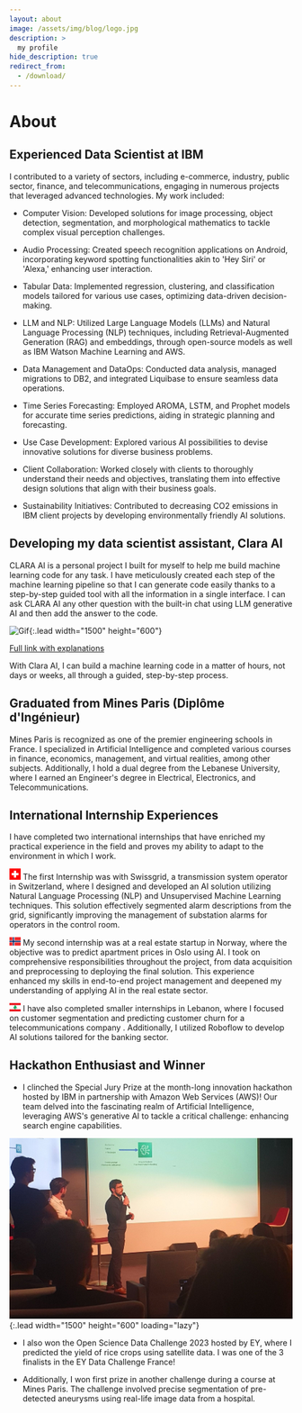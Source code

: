 ```yaml
---
layout: about
image: /assets/img/blog/logo.jpg
description: >
  my profile
hide_description: true
redirect_from:
  - /download/
---
```


# About

<!--author-->

## Experienced Data Scientist at IBM

I contributed to a variety of sectors, including e-commerce, industry, public sector, finance, and telecommunications, engaging in numerous projects that leveraged advanced technologies. My work included:

- Computer Vision: Developed solutions for image processing, object detection, segmentation, and morphological mathematics to tackle complex visual perception challenges.

- Audio Processing: Created speech recognition applications on Android, incorporating keyword spotting functionalities akin to 'Hey Siri' or 'Alexa,' enhancing user interaction.

- Tabular Data: Implemented regression, clustering, and classification models tailored for various use cases, optimizing data-driven decision-making.

- LLM and NLP: Utilized Large Language Models (LLMs) and Natural Language Processing (NLP) techniques, including Retrieval-Augmented Generation (RAG) and embeddings, through open-source models as well as IBM Watson Machine Learning and AWS.

- Data Management and DataOps: Conducted data analysis, managed migrations to DB2, and integrated Liquibase to ensure seamless data operations.

- Time Series Forecasting: Employed AROMA, LSTM, and Prophet models for accurate time series predictions, aiding in strategic planning and forecasting.

- Use Case Development: Explored various AI possibilities to devise innovative solutions for diverse business problems.

- Client Collaboration: Worked closely with clients to thoroughly understand their needs and objectives, translating them into effective design solutions that align with their business goals.

- Sustainability Initiatives: Contributed to decreasing CO2 emissions in IBM client projects by developing environmentally friendly AI solutions.

## Developing my data scientist assistant, Clara AI

CLARA AI is a personal project I built for myself to help me build machine learning code for any task. I have meticulously created each step of the machine learning pipeline so that I can generate code easily thanks to a step-by-step guided tool with all the information in a single interface. I can ask CLARA AI any other question with the built-in chat using LLM generative AI and then add the answer to the code.

![Gif](/assets/img/blog/claraai.gif){:.lead width="1500" height="600"}

[Full link with explanations]

With Clara AI, I can build a machine learning code in a matter of hours, not days or weeks, all through a guided, step-by-step process.

## Graduated from Mines Paris (Diplôme d'Ingénieur)

Mines Paris is recognized as one of the premier engineering schools in France. I specialized in Artificial Intelligence and completed various courses in finance, economics, management, and virtual realities, among other subjects. Additionally, I hold a dual degree from the Lebanese University, where I earned an Engineer's degree in Electrical, Electronics, and Telecommunications.

## International Internship Experiences

I have completed two international internships that have enriched my practical experience in the field and proves my ability to adapt to the environment in which I work.

<img src="/assets/img/blog/Switzerland.png" alt="drawing" width="20"/> The first Internship was with Swissgrid, a transmission system operator in Switzerland, where I designed and developed an AI solution utilizing Natural Language Processing (NLP) and Unsupervised Machine Learning techniques. This solution effectively segmented alarm descriptions from the grid, significantly improving the management of substation alarms for operators in the control room.

<img src="/assets/img/blog/Norway.jpg" alt="drawing" width="20"/> My second internship was at a real estate startup in Norway, where the objective was to predict apartment prices in Oslo using AI. I took on comprehensive responsibilities throughout the project, from data acquisition and preprocessing to deploying the final solution. This experience enhanced my skills in end-to-end project management and deepened my understanding of applying AI in the real estate sector.

<img src="/assets/img/blog/Lebanon.jpg" alt="drawing" width="20"/> I have also completed smaller internships in Lebanon, where I focused on customer segmentation and predicting customer churn for a telecommunications company . Additionally, I utilized Roboflow to develop AI solutions tailored for the banking sector.

## Hackathon Enthusiast and Winner

- I clinched the Special Jury Prize at the month-long innovation hackathon hosted by IBM in partnership with Amazon Web Services (AWS)! Our team delved into the fascinating realm of Artificial Intelligence, leveraging AWS's generative AI to tackle a critical challenge: enhancing search engine capabilities.

![Screenshot](/assets/img/blog/IBMhackathon.jpg){:.lead width="1500" height="600" loading="lazy"}

- I also won the Open Science Data Challenge 2023 hosted by EY, where I predicted the yield of rice crops using satellite data. I was one of the 3 finalists in the EY Data Challenge France!

- Additionally, I won first prize in another challenge during a course at Mines Paris. The challenge involved precise segmentation of pre-detected aneurysms using real-life image data from a hospital.

[Full link with explanations]: https://x.com/ClaraJuniorDS/status/1838533934226821583
